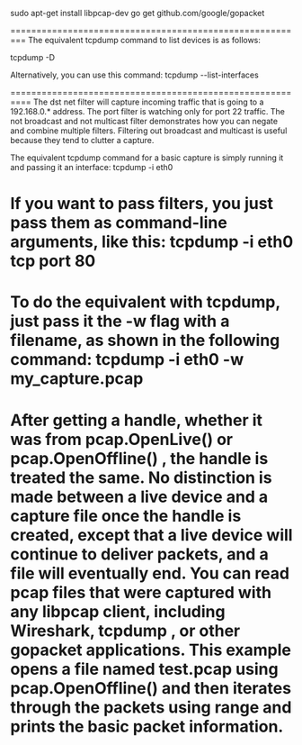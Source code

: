 sudo apt-get install libpcap-dev
go get github.com/google/gopacket

=========================================================
The equivalent tcpdump command to list devices is as follows:

tcpdump -D

Alternatively, you can use this command:
tcpdump --list-interfaces

==========================================================
The dst net filter will capture incoming traffic
that is going to a 192.168.0.* address. The port filter is watching only for port 22
traffic. The not broadcast and not multicast filter demonstrates how you can negate
and combine multiple filters. Filtering out broadcast and multicast is useful because
they tend to clutter a capture.


The equivalent tcpdump command for a basic capture is simply running it and
passing it an interface:
tcpdump -i eth0

If you want to pass filters, you just pass them as command-line arguments, like
this:
tcpdump -i eth0 tcp port 80
==========================================================
To do the equivalent with tcpdump, just pass it the -w flag with a filename, 
as shown in the following command:
tcpdump -i eth0 -w my_capture.pcap
===========================================================
After getting a handle, whether it was from pcap.OpenLive() or
pcap.OpenOffline() , the handle is treated the same. No distinction is made between
a live device and a capture file once the handle is created, except that a live
device will continue to deliver packets, and a file will eventually end.
You can read pcap files that were captured with any libpcap client, including
Wireshark, tcpdump , or other gopacket applications. This example opens a file
named test.pcap using pcap.OpenOffline() and then iterates through the packets
using range and prints the basic packet information.
============================================================
